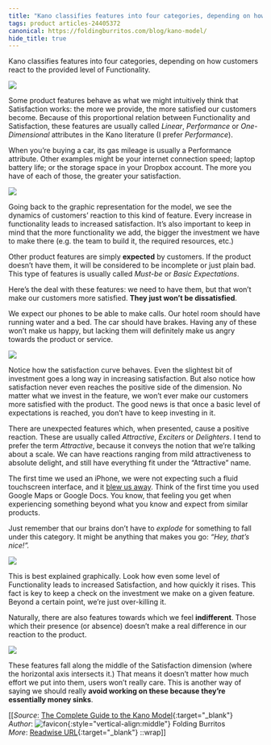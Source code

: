 ```yaml
---
title: "Kano classifies features into four categories, depending on how customers ..."
tags: product articles-24405372
canonical: https://foldingburritos.com/blog/kano-model/
hide_title: true
---
```


Kano classifies features into four categories, depending on how customers react to the provided level of Functionality.

![](https://foldingburritos.com/blog/kano-model/full-kano-model.png)

Some product features behave as what we might intuitively think that Satisfaction works: the more we provide, the more satisfied our customers become. Because of this proportional relation between Functionality and Satisfaction, these features are usually called *Linear*, *Performance* or *One-Dimensional* attributes in the Kano literature (I prefer *Performance*).

When you’re buying a car, its gas mileage is usually a Performance attribute. Other examples might be your internet connection speed; laptop battery life; or the storage space in your Dropbox account. The more you have of each of those, the greater your satisfaction.

![](https://foldingburritos.com/blog/kano-model/performance-attributes.png)

Going back to the graphic representation for the model, we see the dynamics of customers’ reaction to this kind of feature. Every increase in functionality leads to increased satisfaction. It’s also important to keep in mind that the more functionality we add, the bigger the investment we have to make there (e.g. the team to build it, the required resources, etc.)

Other product features are simply **expected** by customers. If the product doesn’t have them, it will be considered to be incomplete or just plain bad. This type of features is usually called *Must-be* or *Basic Expectations*.

Here’s the deal with these features: we need to have them, but that won’t make our customers more satisfied. **They just won’t be dissatisfied**.

We expect our phones to be able to make calls. Our hotel room should have running water and a bed. The car should have brakes. Having any of these won’t make us happy, but lacking them will definitely make us angry towards the product or service.

![](https://foldingburritos.com/blog/kano-model/must-be-attributes.png)

Notice how the satisfaction curve behaves. Even the slightest bit of investment goes a long way in increasing satisfaction. But also notice how satisfaction never even reaches the positive side of the dimension. No matter what we invest in the feature, we won’t ever make our customers more satisfied with the product. The good news is that once a basic level of expectations is reached, you don’t have to keep investing in it.

There are unexpected features which, when presented, cause a positive reaction. These are usually called *Attractive*, *Exciters* or *Delighters*. I tend to prefer the term *Attractive*, because it conveys the notion that we’re talking about a scale. We can have reactions ranging from mild attractiveness to absolute delight, and still have everything fit under the “Attractive” name.

The first time we used an iPhone, we were not expecting such a fluid touchscreen interface, and it [blew us away](https://daringfireball.net/2007/06/iphone_first_impressions). Think of the first time you used Google Maps or Google Docs. You know, that feeling you get when experiencing something beyond what you know and expect from similar products.

Just remember that our brains don’t have to *explode* for something to fall under this category. It might be anything that makes you go: *“Hey, that’s nice!”.*

![](https://foldingburritos.com/blog/kano-model/attractive-attributes.png)

This is best explained graphically. Look how even some level of Functionality leads to increased Satisfaction, and how quickly it rises. This fact is key to keep a check on the investment we make on a given feature. Beyond a certain point, we’re just over-killing it.

Naturally, there are also features towards which we feel **indifferent**. Those which their presence (or absence) doesn’t make a real difference in our reaction to the product.

![](https://foldingburritos.com/blog/kano-model/indifferent-attributes.png)

These features fall along the middle of the Satisfaction dimension (where the horizontal axis intersects it.) That means it doesn’t matter how much effort we put into them, users won’t really care. This is another way of saying we should really **avoid working on these because they’re essentially money sinks**.


[[_Source_: [The Complete Guide to the Kano Model](https://foldingburritos.com/blog/kano-model/){:target="_blank"}<br>
_Author_: ![favicon](https://s2.googleusercontent.com/s2/favicons?domain=foldingburritos.com){:style="vertical-align:middle"} Folding Burritos<br>
_More_: [Readwise URL](https://readwise.io/open/476332203){:target="_blank"}
::wrap]]